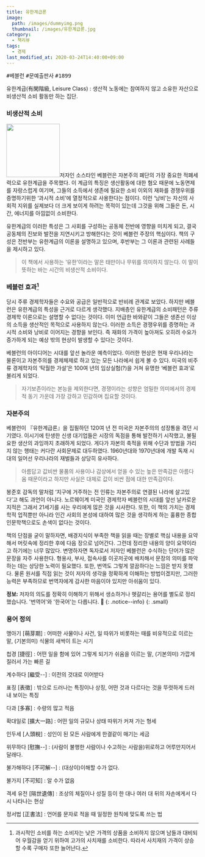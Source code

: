 ```yaml
---
title: 유한계급론
image: 
  path: /images/dummyimg.png
  thumbnail: /images/유한계급론.jpg
category:
  - 책리뷰
tags:
  - 경제
last_modified_at: 2020-03-24T14:40:00+09:00
---
```


 <kbd>#베블런</kbd> <kbd>#문예출판사</kbd> <kbd>#1899</kbd>

유한계급(有閑階級, Leisure Class)
: 생산적 노동에는 참여하지 않고 소유한 자산으로 비생산적 소비 활동만 하는 집단.

### 비생산적 소비

<img src="https://img.ridicdn.net/cover/998000335/xxlarge" style="width: 140px" class="align-right" alt=""/>저자인 소스타인 베블런은 자본주의 폐단의 가장 중요한 적폐세력으로 유한계급을 주목했다. 이 계급의 특징은 생산활동에 대한 혐오 때문에 노동면제를 자랑스럽게 여기며,  그들의 소득에서 생존에 필요한 소비 이외의 재화를 경쟁우위를 증명하기위한 ‘과시적 소비’에 열정적으로 사용한다는 점이다. 이런 ‘낭비’는 자신의 사회적 지위를 실제보다 더 크게 보이게 하려는 목적이 있는데 그것을 위해 그들은 돈, 시간, 에너지를 아낌없이 소비한다. 

유한계급의 이러한 특성은 그 사회를 구성하는 공동체 전반에 영향을 미치게 되고, 결국 공동체의 진보와 발전을 지연시키고 방해한다는 것이 베블런 주장의 핵심이다. 책의 구성은 전반부는 유한계급의 이론을 설명하고 있으며, 후반부는 그 이론과 관련된 사례들을 제시하고 있다. 

> 이 책에서 사용하는 ‘유한’이라는 말은 태만이나 무위를 의미하지 않는다. 이 말이 뜻하는 바는 시간의 비생산적 소비이다.

### 베블런 효과[^1]

당시 주류 경제학자들은 수요와 공급은 일반적으로 반비례 관계로 보았다. 하지만 베블런은 유한계급의 특성을 근거로 다르게 생각했다. 지배층인 유한계급의 소비패턴은 주류 경제학 이론으로는 설명할 수 없다는 것이다. 이미 언급한 바와같이 그들은 생존선 이상의 소득을 생산적인 목적으로 사용하지 않는다. 이러한 소득은 경쟁우위를 증명하는 과시적 소비와 낭비로 이어지는 경향을 보인다. 즉 재화의 가격이 높아져도 오히려 수요가 증가하게 되는 예상 밖의 현상이 발생할 수 있다는 것이다.

베블런의 아이디어는 시대를 앞선 놀라운 예측이었다. 이러한 현상은 현재 우리나라는 물론이고 자본주의를 경제체제로 하고 있는 모든 나라에서 쉽게 볼 수 있다. 미국의 비주류 경제학자의 ‘탁월한 가설’은 100여 년의 임상실험(?)을 거쳐 유명한 ‘베블런 효과’로 불리게 되었다.

> 자기보존이라는 본능을 제외한다면, 경쟁이라는 성향은 엄밀한 의미에서의 경제적 동기 가운데 가장 강하고 민감하며 집요할 것이다.

### 자본주의

베블런이 『유한계급론』을 집필하던 120여 년 전 미국은 자본주의의 성장통을 겪던 시기였다. 이시기에 탄생한 신생 대기업들은 시장의 독점을 통해 발전하기 시작했고, 불필요한 생산의 과잉까지 초래하게 되었다. 게다가 자본의 축적을 위해 수단과 방법을 가리지 않는 행태는 커다란 사회문제로 대두하였다.  1960년대와 1970년대에 개발 독재 시대의 일어선 우리나라의 재벌들과 상당히 유사하다. 

> 아름답고 값비싼 물품의 사용이나 감상에서 얻을 수 있는 높은 만족감은 아름다움 때문이라고 하지만 사실은 대체로 값이 비싼 점에 대한 만족감이다.

봉준호 감독의 말처럼 ‘지구에 거주하는 전 인류는 자본주의로 연결된 나라에 살고있다’고 해도 과언이 아니다. 노르웨이계 미국인 경제학자 베블런의 시대를 앞선 날카로운 지적은 그래서 21세기를 사는 우리에게 많은 것을 시사한다. 또한, 이 책의 가치는 경제학적 업적뿐만 아니라 인간 사회의 본성에 대하여 많은 것을 생각하게 하는 훌륭한 종합 인문학책으로도 손색이 없다는 것이다. 

책의 단점을 굳이 말하자면, 배경지식이 부족한 책을 읽을 때는 장별로 핵심 내용을 요약해서 머릿속에 정리한 후에 다음 장으로 넘어간다. 그런데 정리한 내용의 양이 요약이라고 하기에는 너무 많았다. 변명하자면 독자로서 저자인 베블런은 수식하는 단어가 많은 문장을 자주 사용한다. 형용사, 부사, 접속사를 이곳저곳에 배치해서 문장의 의미를 파악하는 데는 상당한 노력이 필요했다. 또한, 번역도 그렇게 깔끔하다는 느낌은 받지 못했다. 물론 원서를 직접 읽는 것이 저자의 생각을 정확하게 이해하는 방법이겠지만, 그러한 능력은 부족하므로 번역자에게 감사한 마음이야 있지만 아쉬움이 있다.

**정보:** 저자의 의도를 정확히 이해하기 위해서 생소하거나 헷갈리는 용어를 별도로 정리했습니다. '번역어'와 '한국어'는 다릅니다. 🥵
{: .notice--info}
{: .small}

### 용어 정의

맹아기 [萌芽期]
: 어떠한 사물이나 사건, 일 따위가 비롯하는 때를 비유적으로 이르는 말, (기본의미) 식물의 새싹이 트는 시기

첩경 [捷徑]
: 어떤 일을 함에 있어 그렇게 되기가 쉬움을 이르는 말, (기본의미) 가깝게 질러서 가는 빠른 길

계수하다 [繼受--]
: 이전의 것대로 이어받다

표징 [表徵]
: 밖으로 드러나는 특징이나 상징, 어떤 것과 다르다는 것을 뚜렷하게 드러내 보이는 특징

다과 [多寡]
: 수량의 많고 적음

확대일로 [擴大一路]
: 어떤 일의 규모나 상태 따위가 커져 가는 형세

인두세 [人頭稅]
: 성인이 된 모든 사람에게 한결같이 매기는 세금

위무하다 [慰撫--]
: (사람이 불행한 사람이나 수고하는 사람을)위로하고 어루만지어서 달래다.

불가해하다 [不可解--]
: (대상이)이해할 수가 없다.

불가지 [不可知]
: 알 수가 없음

격세 유전 [隔世遺傳]
: 조상의 체질이나 성질 등이 한 대나 여러 대 뒤의 자손에게서 다시 나타나는 현상

정서법 [正書法]
: 언어를 문자로 적을 때 일정한 원칙에 맞도록 쓰는 법



[^1]: 과시적인 소비를 하는 소비자는 낮은 가격의 상품을 소비하지 않으며 남들과 대비되어 우월감을 얻기 위하여 고가의 사치재를 소비한다. 따라서 사치재의 가격이 상승할 수록 구매자 또한 늘어난다.





